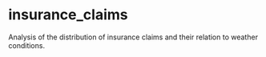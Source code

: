 # insurance_claims
Analysis of the distribution of insurance claims and their relation to weather conditions.
